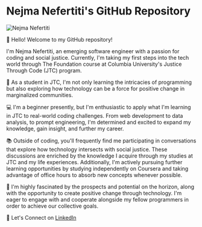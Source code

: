 # Nejma Nefertiti's GitHub Repository

<img src="[https://images.app.goo.gl/vb8v9Sfyka6KkS3q9.jpg](https://images.app.goo.gl/vb8v9Sfyka6KkS3q9)" alt="Nejma Nefertiti">

👋 Hello! Welcome to my GitHub repository!

I'm Nejma Nefertiti, an emerging software engineer with a passion for coding and social justice. Currently, I'm taking my first steps into the tech world through The Foundation course at Columbia University's Justice Through Code (JTC) program.

🌱 As a student in JTC, I'm not only learning the intricacies of programming but also exploring how technology can be a force for positive change in marginalized communities.

💻 I'm a beginner presently, but I'm enthusiastic to apply what I'm learning in JTC to real-world coding challenges. From web development to data analysis, to prompt engineering, I'm determined and excited to expand my knowledge, gain insight, and further my career.

📚 Outside of coding, you'll frequently find me participating in conversations that explore how technology intersects with social justice. These discussions are enriched by the knowledge I acquire through my studies at JTC and my life experiences. Additionally, I'm actively pursuing further learning opportunities by studying independently on Coursera and taking advantage of office hours to absorb new concepts whenever possible.

🚀 I'm highly fascinated by the prospects and potential on the horizon, along with the opportunity to create positive change through technology. I'm eager to engage with and cooperate alongside my fellow programmers in order to achieve our collective goals.

🔗 Let's Connect on [LinkedIn](https://www.linkedin.com/in/nejmanefertiti)
